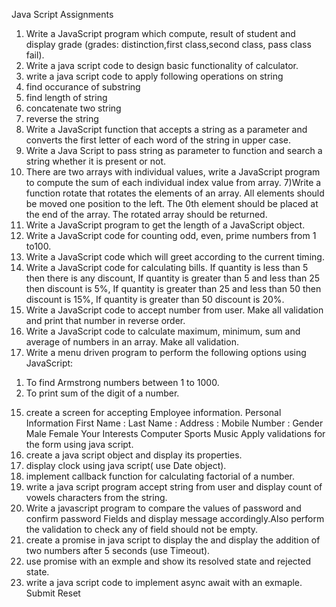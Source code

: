 Java Script Assignments
1) Write a JavaScript program which compute, result of student and display grade (grades: 
distinction,first class,second class, pass class fail).
2) Write a java script code to design basic functionality of calculator.
3) write a java script code to apply following operations on string
1) find occurance of substring
2) find length of string
3) concatenate two string
4) reverse the string
4) Write a JavaScript function that accepts a string as a parameter and converts the first 
letter of each word of the string in upper case.
5) Write a Java Script to pass string as parameter to function and search a string whether it is
present or not.
6) There are two arrays with individual values, write a JavaScript program to compute the 
sum of each individual index value from array.
7)Write a function rotate that rotates the elements of an array. All elements should be moved
one position to the left. The 0th element should be placed at the end of the array. The rotated
array should be returned.
8) Write a JavaScript program to get the length of a JavaScript object.
9) Write a JavaScript code for counting odd, even, prime numbers from 1 to100.
10) Write a JavaScript code which will greet according to the current timing.
11) Write a JavaScript code for calculating bills. If quantity is less than 5 then there is any discount, 
If quantity is greater than 5 and less than 25 then discount is 5%, If quantity is greater than 25 and 
less than 50 then discount is 15%, If quantity is greater than 50 discount is 20%.
12) Write a JavaScript code to accept number from user. Make all validation and print that 
number in reverse order.
 13) Write a JavaScript code to calculate maximum, minimum, sum and average of numbers in an 
array. Make all validation.
14) Write a menu driven program to perform the following options using JavaScript:
1. To find Armstrong numbers between 1 to 1000.
 2. To print sum of the digit of a number.
15) create a screen for accepting Employee information.
Personal Information
First Name :
Last Name :
Address :
Mobile Number :
Gender Male Female 
Your Interests Computer Sports Music
Apply validations for the form using java script.
17) create a java script object and display its properties.
18) display clock using java script( use Date object).
19) implement callback function for calculating factorial of a number.
20) write a java script program accept string from user and display count of vowels 
characters from the string.
21) Write a javascript program to compare the values of password and confirm password 
Fields and display message accordingly.Also perform the validation to check any of field 
should not be empty.
22) create a promise in java script to display the and display the addition of two numbers 
after 5 seconds (use Timeout).
23) use promise with an exmple and show its resolved state and rejected state.
24) write a java script code to implement async await with an exmaple.
Submit Reset
